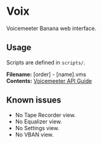 # Voix
Voicemeeter Banana web interface.

## Usage

Scripts are defined in `scripts/`.

**Filename:** [order] - [name].vms\
**Contents:** [Voicemeeter API Guide](http://vbaudio.jcedeveloppement.com/Download_CABLE/VoicemeeterRemoteAPI.pdf#page=9)

## Known issues

* No Tape Recorder view.
* No Equalizer view.
* No Settings view.
* No VBAN view.
